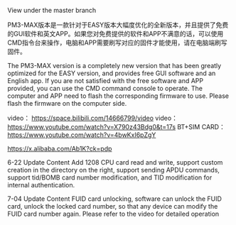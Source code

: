 View under the master branch

PM3-MAX版本是一款针对于EASY版本大幅度优化的全新版本，并且提供了免费的GUI软件和英文APP。如果您对免费提供的软件和APP不满意的话，可以使用CMD指令台来操作，电脑和APP需要刷写对应的固件才能使用，请在电脑端刷写固件。


The PM3-MAX version is a completely new version that has been greatly optimized for the EASY version, and provides free GUI software and an English app. If you are not satisfied with the free software and APP provided, you can use the CMD command console to operate. The computer and APP need to flash the corresponding firmware to use. Please flash the firmware on the computer side.

video： https://space.bilibili.com/14666799/video
video： https://www.youtube.com/watch?v=X790z43Bdg0&t=17s
BT+SIM CARD：https://www.youtube.com/watch?v=4bwKxI6pZgY


https://x.alibaba.com/Ab1K?ck=pdp


6-22 Update Content
Add 1208 CPU card read and write, support custom creation in the directory on the right, support sending APDU commands, support tid/BOMB card number modification, and TID modification for internal authentication.


7-04 Update Content
FUID card unlocking, software can unlock the FUID card, unlock the locked card number, so that any device can modify the FUID card number again. Please refer to the video for detailed operation
